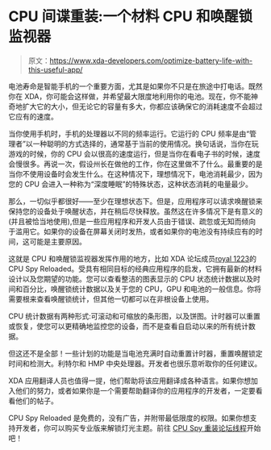 # CPU 间谍重装:一个材料 CPU 和唤醒锁监视器

> 原文：<https://www.xda-developers.com/optimize-battery-life-with-this-useful-app/>

电池寿命是智能手机的一个重要方面，尤其是如果你不只是在旅途中打电话。既然你在 XDA，你可能会这样做，并希望最大限度地利用你的电池。现在，你不能神奇地扩大它的大小，但无论它的容量有多大，你都应该确保它的消耗速度不会超过它应有的速度。

当你使用手机时，手机的处理器以不同的频率运行。它运行的 CPU 频率是由“管理者”以一种聪明的方式选择的，通常基于当前的使用情况。换句话说，当你在玩游戏的时候，你的 CPU 会以很高的速度运行，但是当你在看电子书的时候，速度会慢很多。再说一次，假设州长在做他的工作，你在这里做不了什么。最重要的是当你不使用设备时会发生什么。在这种情况下，理想情况下，电池消耗最少，因为您的 CPU 会进入一种称为“深度睡眠”的特殊状态，这种状态消耗的电量最少。

那么，一切似乎都很好——至少在理想状态下。但是，应用程序可以请求唤醒锁来保持您的设备处于唤醒状态，并在稍后尽快释放。虽然这在许多情况下是有意义的(并且被恰当地使用),但是一些应用程序和开发人员由于错误、疏忽或无知而倾向于滥用它。如果你的设备在屏幕关闭时发热，或者如果你的电池没有持续应有的时间，这可能是主要原因。

这就是 CPU 和唤醒锁监视器发挥作用的地方，比如 XDA 论坛成员[royal 1223](http://forum.xda-developers.com/member.php?u=4320523)的 CPU Spy Reloaded。受具有相同目标的经典应用程序的启发，它拥有最新的材料设计以及您期望的功能。您可以查看整洁的图表显示的 CPU 状态统计数据以及时间和百分比，唤醒锁统计数据以及关于您的 CPU，GPU 和电池的一般信息。你将需要根来查看唤醒锁统计，但其他一切都可以在非根设备上使用。

CPU 统计数据有两种形式:可滚动和可缩放的条形图，以及饼图。计时器可以重置或恢复，使您可以更精确地监控您的设备，而不是查看自启动以来的所有统计数据。

但这还不是全部！一些计划的功能是当电池充满时自动重置计时器，重置唤醒锁定时间和检测大。利特尔和 HMP 中央处理器。开发者也很乐意听取你的任何建议。

XDA 应用翻译人员也值得一提，他们帮助将该应用翻译成各种语言。如果你想加入他们的努力，或者如果你是一个需要帮助翻译你的应用程序的开发者，一定要看看他们的帖子。

CPU Spy Reloaded 是免费的，没有广告，并附带最低限度的权限。如果你想支持开发者，你可以购买专业版来解锁灯光主题。前往 [CPU Spy 重装论坛线程](http://forum.xda-developers.com/android/apps-games/cpu-spy-reloaded-t3146698)开始吧！